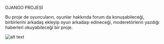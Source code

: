 DJANGO PROJESİ

Bu proje de oyuncuların, oyunlar hakkında forum da konuşabileceği, birbirlerini arkadaş ekleyip oyun arkadaşı edineceği, moderetörlerin yazdığı haberleri okuyabileceği bir proje.


![alt text](https://iasbh.tmgrup.com.tr/76a76d/800/420/0/0/752/395?u=https://isbh.tmgrup.com.tr/sbh/2020/07/13/alfabe-kac-harf-var-ve-sirasi-nasil-turkce-alfabesi-adan-zye-tum-harfler-1594636718056.jpg)
